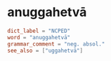 # anuggahetvā

``` toml
dict_label = "NCPED"
word = "anuggahetvā"
grammar_comment = "neg. absol."
see_also = ["uggahetvā"]
```

